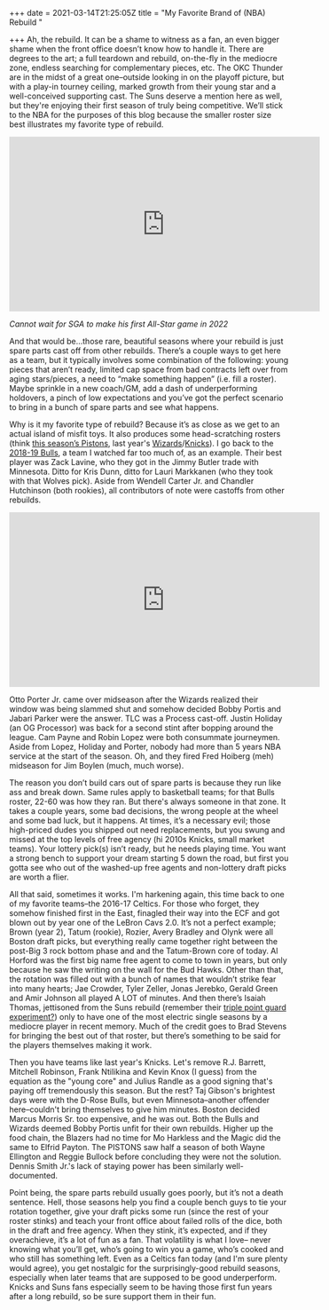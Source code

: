 +++
date = 2021-03-14T21:25:05Z
title = "My Favorite Brand of (NBA) Rebuild "

+++
Ah, the rebuild. It can be a shame to witness as a fan, an even bigger shame when the front office doesn’t know how to handle it. There are degrees to the art; a full teardown and rebuild, on-the-fly in the mediocre zone, endless searching for complementary pieces, etc. The OKC Thunder are in the midst of a great one–outside looking in on the playoff picture, but with a play-in tourney ceiling, marked growth from their young star and a well-conceived supporting cast. The Suns deserve a mention here as well, but they're enjoying their first season of truly being competitive. We’ll stick to the NBA for the purposes of this blog because the smaller roster size best illustrates my favorite type of rebuild.

<iframe width="560" height="315" src="https://www.youtube.com/embed/nPvhrO6YM1c" title="YouTube video player" frameborder="0" allow="accelerometer; autoplay; clipboard-write; encrypted-media; gyroscope; picture-in-picture" allowfullscreen></iframe>

_Cannot wait for SGA to make his first All-Star game in 2022_

And that would be…those rare, beautiful seasons where your rebuild is just spare parts cast off from other rebuilds. There’s a couple ways to get here as a team, but it typically involves some combination of the following: young pieces that aren’t ready, limited cap space from bad contracts left over from aging stars/pieces, a need to “make something happen” (i.e. fill a roster). Maybe sprinkle in a new coach/GM, add a dash of underperforming holdovers, a pinch of low expectations and you’ve got the perfect scenario to bring in a bunch of spare parts and see what happens.

Why is it my favorite type of rebuild? Because it’s as close as we get to an actual island of misfit toys. It also produces some head-scratching rosters (think [this season’s Pistons](https://www.basketball-reference.com/teams/DET/2021.html), last year's [Wizards](https://www.basketball-reference.com/teams/WAS/2020.html)/[Knicks](https://www.basketball-reference.com/teams/NYK/2020.html)). I go back to the [2018-19 Bulls](https://www.basketball-reference.com/teams/CHI/2019.html), a team I watched far too much of, as an example. Their best player was Zack Lavine, who they got in the Jimmy Butler trade with Minnesota. Ditto for Kris Dunn, ditto for Lauri Markkanen (who they took with that Wolves pick). Aside from Wendell Carter Jr. and Chandler Hutchinson (both rookies), all contributors of note were castoffs from other rebuilds.

<iframe width="560" height="315" src="https://www.youtube.com/embed/MdVTBGEuxhM" title="YouTube video player" frameborder="0" allow="accelerometer; autoplay; clipboard-write; encrypted-media; gyroscope; picture-in-picture" allowfullscreen></iframe>

Otto Porter Jr. came over midseason after the Wizards realized their window was being slammed shut and somehow decided Bobby Portis and Jabari Parker were the answer. TLC was a Process cast-off. Justin Holiday (an OG Processor) was back for a second stint after bopping around the league. Cam Payne and Robin Lopez were both consummate journeymen. Aside from Lopez, Holiday and Porter, nobody had more than 5 years NBA service at the start of the season. Oh, and they fired Fred Hoiberg (meh) midseason for Jim Boylen (much, much worse).

The reason you don’t build cars out of spare parts is because they run like ass and break down. Same rules apply to basketball teams; for that Bulls roster, 22-60 was how they ran. But there's always someone in that zone. It takes a couple years, some bad decisions, the wrong people at the wheel and some bad luck, but it happens. At times, it’s a necessary evil; those high-priced dudes you shipped out need replacements, but you swung and missed at the top levels of free agency (hi 2010s Knicks, small market teams). Your lottery pick(s) isn’t ready, but he needs playing time. You want a strong bench to support your dream starting 5 down the road, but first you gotta see who out of the washed-up free agents and non-lottery draft picks are worth a flier.

All that said, sometimes it works. I'm harkening again, this time back to one of my favorite teams–the 2016-17 Celtics. For those who forget, they somehow finished first in the East, finagled their way into the ECF and got blown out by year one of the LeBron Cavs 2.0. It’s not a perfect example; Brown (year 2), Tatum (rookie), Rozier, Avery Bradley and Olynk were all Boston draft picks, but everything really came together right between the post-Big 3 rock bottom phase and and the Tatum-Brown core of today. Al Horford was the first big name free agent to come to town in years, but only because he saw the writing on the wall for the Bud Hawks. Other than that, the rotation was filled out with a bunch of names that wouldn’t strike fear into many hearts; Jae Crowder, Tyler Zeller, Jonas Jerebko, Gerald Green and Amir Johnson all played A LOT of minutes. And then there’s Isaiah Thomas, jettisoned from the Suns rebuild (remember their [triple point guard experiment?](https://bleacherreport.com/articles/2246377-3-point-guard-lineup-is-best-blueprint-for-phoenix-suns-success)) only to have one of the most electric single seasons by a mediocre player in recent memory. Much of the credit goes to Brad Stevens for bringing the best out of that roster, but there’s something to be said for the players themselves making it work.

Then you have teams like last year's Knicks. Let's remove R.J. Barrett, Mitchell Robinson, Frank Ntilikina and Kevin Knox (I guess) from the equation as the "young core" and Julius Randle as a good signing that's paying off tremendously this season. But the rest? Taj Gibson's brightest days were with the D-Rose Bulls, but even Minnesota–another offender here–couldn't bring themselves to give him minutes. Boston decided Marcus Morris Sr. too expensive, and he was out. Both the Bulls and Wizards deemed Bobby Portis unfit for their own rebuilds. Higher up the food chain, the Blazers had no time for Mo Harkless and the Magic did the same to Elfrid Payton. The PISTONS saw half a season of both Wayne Ellington and Reggie Bullock before concluding they were not the solution. Dennis Smith Jr.'s lack of staying power has been similarly well-documented.

Point being, the spare parts rebuild usually goes poorly, but it’s not a death sentence. Hell, those seasons help you find a couple bench guys to tie your rotation together, give your draft picks some run (since the rest of your roster stinks) and teach your front office about failed rolls of the dice, both in the draft and free agency. When they stink, it’s expected, and if they overachieve, it’s a lot of fun as a fan. That volatility is what I love– never knowing what you’ll get, who’s going to win you a game, who’s cooked and who still has something left. Even as a Celtics fan today (and I'm sure plenty would agree), you get nostalgic for the surprisingly-good rebuild seasons, especially when later teams that are supposed to be good underperform. Knicks and Suns fans especially seem to be having those first fun years after a long rebuild, so be sure support them in their fun.